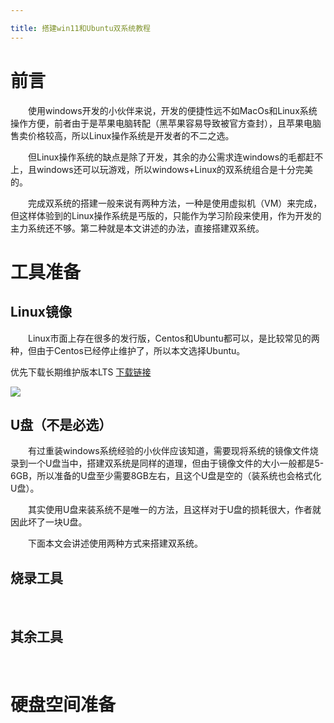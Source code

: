 ```yaml
---

title: 搭建win11和Ubuntu双系统教程
---
```


# 前言

&emsp;&emsp;使用windows开发的小伙伴来说，开发的便捷性远不如MacOs和Linux系统操作方便，前者由于是苹果电脑转配（黑苹果容易导致被官方查封），且苹果电脑售卖价格较高，所以Linux操作系统是开发者的不二之选。

&emsp;&emsp;但Linux操作系统的缺点是除了开发，其余的办公需求连windows的毛都赶不上，且windows还可以玩游戏，所以windows+Linux的双系统组合是十分完美的。

&emsp;&emsp;完成双系统的搭建一般来说有两种方法，一种是使用虚拟机（VM）来完成， 但这样体验到的Linux操作系统是丐版的，只能作为学习阶段来使用，作为开发的主力系统还不够。第二种就是本文讲述的办法，直接搭建双系统。

# 工具准备

## Linux镜像

&emsp;&emsp;Linux市面上存在很多的发行版，Centos和Ubuntu都可以，是比较常见的两种，但由于Centos已经停止维护了，所以本文选择Ubuntu。

优先下载长期维护版本LTS [下载链接](https://cn.ubuntu.com/download/desktop)

![](/img/Ubuntu_LST.png)

## U盘（不是必选）

&emsp;&emsp;有过重装windows系统经验的小伙伴应该知道，需要现将系统的镜像文件烧录到一个U盘当中，搭建双系统是同样的道理，但由于镜像文件的大小一般都是5-6GB，所以准备的U盘至少需要8GB左右，且这个U盘是空的（装系统也会格式化U盘）。

&emsp;&emsp;其实使用U盘来装系统不是唯一的方法，且这样对于U盘的损耗很大，作者就因此坏了一块U盘。

&emsp;&emsp;下面本文会讲述使用两种方式来搭建双系统。

## 烧录工具

<br/>

## 其余工具

<br/>

# 硬盘空间准备